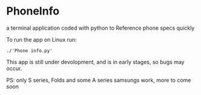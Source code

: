 # PhoneInfo
a terminal application coded with python to Reference phone specs quickly

To run the app on Linux run:
```
./'Phone info.py'
```
This app is still under devolopment, and is in early stages, so bugs may occur.

PS: only S series, Folds and some A series samsungs work, more to come soon